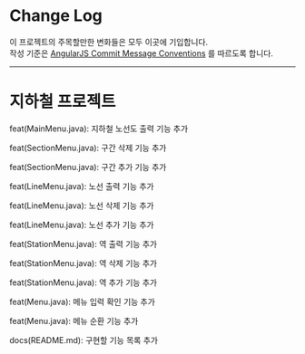 # Change Log

이 프로젝트의 주목할만한 변화들은 모두 이곳에 기입합니다.  
작성 기준은 [AngularJS Commit Message Conventions](https://gist.github.com/stephenparish/9941e89d80e2bc58a153) 를 따르도록 합니다.  

---
# 지하철 프로젝트

feat(MainMenu.java): 지하철 노선도 출력 기능 추가

feat(SectionMenu.java): 구간 삭제 기능 추가

feat(SectionMenu.java): 구간 추가 기능 추가

feat(LineMenu.java): 노선 출력 기능 추가

feat(LineMenu.java): 노선 삭제 기능 추가

feat(LineMenu.java): 노선 추가 기능 추가

feat(StationMenu.java): 역 출력 기능 추가

feat(StationMenu.java): 역 삭제 기능 추가

feat(StationMenu.java): 역 추가 기능 추가

feat(Menu.java): 메뉴 입력 확인 기능 추가

feat(Menu.java): 메뉴 순환 기능 추가

docs(README.md): 구현할 기능 목록 추가